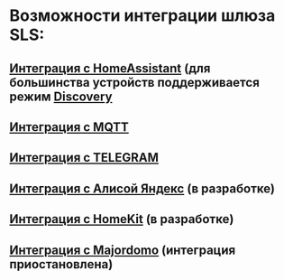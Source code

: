# Возможности интеграции шлюза SLS:

## [Интеграция с HomeAssistant](/int_has_rus.md) (для большинства устройств поддерживается режим [Discovery](https://www.home-assistant.io/integrations/discovery/) 

## [Интеграция с MQTT](/mqtt_rus.md)

## [Интеграция с TELEGRAM](/telegram_rus.md)

## [Интеграция с Алисой Яндекс](/int_yandex_rus.md)  (в разработке)

## [Интеграция с HomeKit](/int_homekit_rus.md)  (в разработке)

## [Интеграция с Majordomo](/int_majordomo_rus.md) (интеграция приостановлена)
